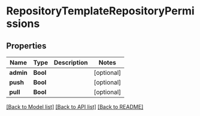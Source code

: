 # RepositoryTemplateRepositoryPermissions

## Properties
Name | Type | Description | Notes
------------ | ------------- | ------------- | -------------
**admin** | **Bool** |  | [optional] 
**push** | **Bool** |  | [optional] 
**pull** | **Bool** |  | [optional] 

[[Back to Model list]](../README.md#documentation-for-models) [[Back to API list]](../README.md#documentation-for-api-endpoints) [[Back to README]](../README.md)


